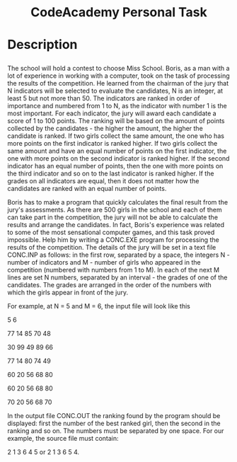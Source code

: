 # <p align="center"> CodeAcademy Personal Task <p>
# <p align="left"> Description
The school will hold a contest to choose Miss School. Boris, as a man with a lot of experience in working with a computer, took on the task of processing the results of the competition. He learned from the chairman of the jury that N indicators will be selected to evaluate the candidates, N is an integer, at least 5 but not more than 50. The indicators are ranked in order of importance and numbered from 1 to N, as the indicator with number 1 is the most important. For each indicator, the jury will award each candidate a score of 1 to 100 points. The ranking will be based on the amount of points collected by the candidates - the higher the amount, the higher the candidate is ranked. If two girls collect the same amount, the one who has more points on the first indicator is ranked higher. If two girls collect the same amount and have an equal number of points on the first indicator, the one with more points on the second indicator is ranked higher. If the second indicator has an equal number of points, then the one with more points on the third indicator and so on to the last indicator is ranked higher. If the grades on all indicators are equal, then it does not matter how the candidates are ranked with an equal number of points. <p>
Boris has to make a program that quickly calculates the final result from the jury's assessments. As there are 500 girls in the school and each of them can take part in the competition, the jury will not be able to calculate the results and arrange the candidates. In fact, Boris's experience was related to some of the most sensational computer games, and this task proved impossible.
Help him by writing a CONC.EXE program for processing the results of the competition.
The details of the jury will be set in a text file CONC.INP as follows:
in the first row, separated by a space, the integers N - number of indicators and M - number of girls who appeared in the competition (numbered with numbers from 1 to M). In each of the next M lines are set N numbers, separated by an interval - the grades of one of the candidates. The grades are arranged in the order of the numbers with which the girls appear in front of the jury. <p>
For example, at N = 5 and M = 6, the input file will look like this <p>
5 6 <p>
77 14 85 70 48 <p>
30 99 49 89 66 <p>
77 14 80 74 49 <p>
60 20 56 68 80 <p> 
60 20 56 68 80 <p>
70 20 56 68 70 <p>
In the output file CONC.OUT the ranking found by the program should be displayed: first the number of the best ranked girl, then the second in the ranking and so on. The numbers must be separated by one space. For our example, the source file must contain: <p>
2 1 3 6 4 5 or 2 1 3 6 5 4. <p>
